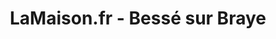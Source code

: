 ---
title: "LaMaison.fr - Bessé sur Braye"
url: /besse-sur-braye/lamaison-fr-besse-sur-braye/
shop: Allgemein
---